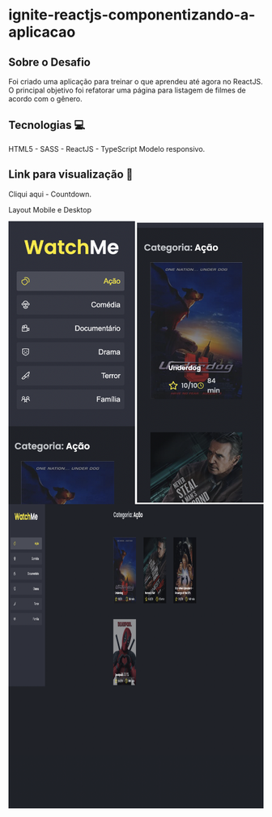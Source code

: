 # ignite-reactjs-componentizando-a-aplicacao

## Sobre o Desafio ##

Foi criado uma aplicação para treinar o que aprendeu até agora no ReactJS. 
O principal objetivo foi refatorar uma página para listagem de filmes de acordo com o gênero.

<h2>Tecnologias 💻 </h2>

HTML5 - SASS - ReactJS - TypeScript
Modelo responsivo.

<h2>Link para visualização 🔗 </h2>

Cliqui aqui - Countdown.

Layout Mobile e Desktop

<div align="center">
     <img src="./public/images/mobile-1.png" width="250px" align="center"> 
     <img src="./public/images/mobile-2.png" width="250px" align="center"> 
    <img src="./public/images/desktop.png" width="100%" align="center" height="600px">
</div>
